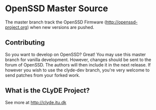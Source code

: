 OpenSSD Master Source
=====================
The master branch track the OpenSSD Firmware (http://openssd-project.org) when new versions are pushed. 

Contributing
------------

So you want to develop on OpenSSD? Great! You may use this master branch for vanilla development. However, changes should be sent to the forum of OpenSSD. The authors will then include it in the next release. If however you wish to use the clyde-dev branch, you're very welcome to send patches from your forked work.

What is the CLyDE Project?
--------------------------

See more at http://clyde.itu.dk